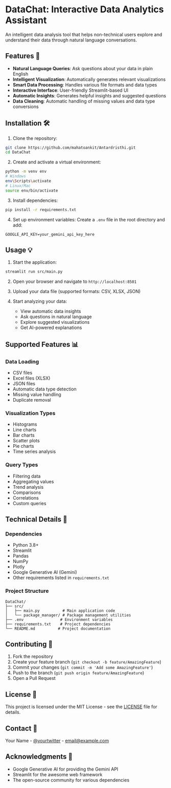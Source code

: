# DataChat: Interactive Data Analytics Assistant

An intelligent data analysis tool that helps non-technical users explore and understand their data through natural language conversations.

## Features 🌟

- **Natural Language Queries**: Ask questions about your data in plain English
- **Intelligent Visualization**: Automatically generates relevant visualizations
- **Smart Data Processing**: Handles various file formats and data types
- **Interactive Interface**: User-friendly Streamlit-based UI
- **Automatic Insights**: Generates helpful insights and suggested questions
- **Data Cleaning**: Automatic handling of missing values and data type conversions

## Installation 🛠️

1. Clone the repository:
```bash
git clone https://github.com/mahatoankit/Antardristhi.git
cd DataChat
```

2. Create and activate a virtual environment:
```bash
python -m venv env
# Windows
env\Scripts\activate
# Linux/Mac
source env/bin/activate
```

3. Install dependencies:
```bash
pip install -r requirements.txt
```

4. Set up environment variables:
Create a `.env` file in the root directory and add:
```env
GOOGLE_API_KEY=your_gemini_api_key_here
```

## Usage 💡

1. Start the application:
```bash
streamlit run src/main.py
```

2. Open your browser and navigate to `http://localhost:8501`

3. Upload your data file (supported formats: CSV, XLSX, JSON)

4. Start analyzing your data:
   - View automatic data insights
   - Ask questions in natural language
   - Explore suggested visualizations
   - Get AI-powered explanations

## Supported Features 📊

### Data Loading
- CSV files
- Excel files (XLSX)
- JSON files
- Automatic data type detection
- Missing value handling
- Duplicate removal

### Visualization Types
- Histograms
- Line charts
- Bar charts
- Scatter plots
- Pie charts
- Time series analysis

### Query Types
- Filtering data
- Aggregating values
- Trend analysis
- Comparisons
- Correlations
- Custom queries

## Technical Details 🔧

### Dependencies
- Python 3.8+
- Streamlit
- Pandas
- NumPy
- Plotly
- Google Generative AI (Gemini)
- Other requirements listed in `requirements.txt`

### Project Structure
```
DataChat/
├── src/
│   ├── main.py          # Main application code
│   └── package_manager/ # Package management utilities
├── .env                # Environment variables
├── requirements.txt    # Project dependencies
└── README.md          # Project documentation
```

## Contributing 🤝

1. Fork the repository
2. Create your feature branch (`git checkout -b feature/AmazingFeature`)
3. Commit your changes (`git commit -m 'Add some AmazingFeature'`)
4. Push to the branch (`git push origin feature/AmazingFeature`)
5. Open a Pull Request

## License 📝

This project is licensed under the MIT License - see the [LICENSE](LICENSE) file for details.

## Contact 📧

Your Name - [@yourtwitter](https://twitter.com/mahatoankit) - email@example.com


## Acknowledgments 🙏

- Google Generative AI for providing the Gemini API
- Streamlit for the awesome web framework
- The open-source community for various dependencies
